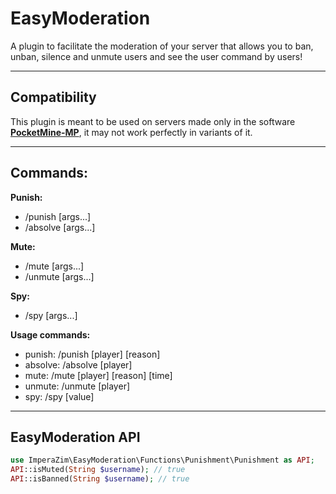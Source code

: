 # EasyModeration 

A plugin to facilitate the moderation of your server that allows you to ban, unban, silence and unmute users and see the user command by users! 
- - - -
## Compatibility 
This plugin is meant to be used on servers made only in the software **[PocketMine-MP](https://github.com/pmmp/PocketMine-MP)**, it may not work perfectly in variants of it.
- - - -
## Commands:
 **Punish:**
- /punish [args...]
- /absolve [args...]

 **Mute:**
- /mute [args...] 
- /unmute [args...] 

 **Spy:**
- /spy [args...] 

 **Usage commands:**
- punish: /punish [player] [reason]
- absolve: /absolve [player]
- mute: /mute [player] [reason] [time]
- unmute: /unmute [player]
- spy: /spy [value]
- - - -
## EasyModeration API
```php 
use ImperaZim\EasyModeration\Functions\Punishment\Punishment as API;
API::isMuted(String $username); // true
API::isBanned(String $username); // true
```
